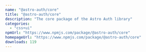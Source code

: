 ```yaml
---
name: "@astro-auth/core"
title: "@astro-auth/core"
description: "The core package of the Astro Auth library"
categories:
  - "css+ui"
npmUrl: "https://www.npmjs.com/package/@astro-auth/core"
homepageUrl: "https://www.npmjs.com/package/@astro-auth/core"
downloads: 119
---
```

